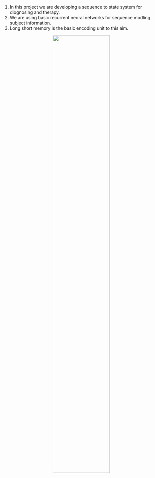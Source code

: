 1. In this project we are developing a sequence to state system for diognosing and therapy. 
2. We are using basic recurrent neoral networks for sequence modling subject information.
3. Long short memory is the basic encoding unit to this aim.

<p align="center">
  <img width="60%" src="https://raw.githubusercontent.com/javiddadashkarimi/seq2subj/master/fig/lstm.jpg">
</p>

